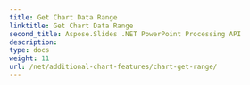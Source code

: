 ```yaml
---
title: Get Chart Data Range
linktitle: Get Chart Data Range
second_title: Aspose.Slides .NET PowerPoint Processing API
description: 
type: docs
weight: 11
url: /net/additional-chart-features/chart-get-range/
---
```

